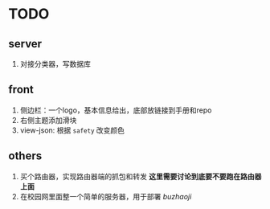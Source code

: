 # TODO

## server

1. 对接分类器，写数据库

## front

1. 侧边栏：一个logo，基本信息给出，底部放链接到手册和repo
2. 右侧主题添加滑块
3. view-json: 根据 `safety` 改变颜色

## others

1. 买个路由器，实现路由器端的抓包和转发 **这里需要讨论到底要不要跑在路由器上面**
2. 在校园网里面整一个简单的服务器，用于部署 *buzhaoji*
